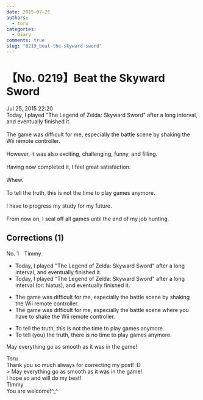 ```yaml
---
date: 2015-07-25
authors:
  - toru
categories:
  - Diary
comments: true
slug: "0219_beat-the-skyward-sword"
---
```


# 【No. 0219】Beat the Skyward Sword
<div class="date">Jul 25, 2015 22:20</div>
<div id="post"><div id="body_show_ori">
Today, I played "The Legend of Zelda: Skyward Sword" after a long interval, and eventually finished it. <br/><br/>The game was difficult for me, especially the battle scene by shaking the Wii remote controller.<br/><br/>However, it was also exciting, challenging, funny, and filling.<br/><br/>Having now completed it, I feel great satisfaction.<br/><br/>Whew.<br/><br/>To tell the truth, this is not the time to play games anymore.<br/><br/>I have to progress my study for my future.<br/><br/>From now on, I seal off all games until the end of my job hunting.
</div></div>

<!-- more -->


## Corrections (1)
<div id="block"><div class="first_name"> No. 1　<span class="just_name">Timmy</span></div><div id="block2">
<ul class="correction_field">
<li class="incorrect">Today, I played "The Legend of Zelda: Skyward Sword" after a long interval, and eventually finished it.</li>
<li class="corrected correct">
Today, I played "The Legend of Zelda: Skyward Sword" after a long interval (or: <span class="f_blue">hiatus</span>), and eventually finished it.
</li>
</ul>
<ul class="correction_field">
<li class="incorrect">The game was difficult for me, especially the battle scene by shaking the Wii remote controller.</li>
<li class="corrected correct">
The game was difficult for me, especially the battle scene <span class="f_blue">where you have to</span> shak<span class="f_blue">e</span> the Wii remote controller.
</li>
</ul>
<ul class="correction_field">
<li class="incorrect">To tell the truth, this is not the time to play games anymore.</li>
<li class="corrected correct">
To tell (<span class="f_blue">you</span>) the truth, th<span class="f_blue">ere</span> is no time to play games anymore.
</li>
</ul>
<p class="comment_small">
 May everything go as smooth as it was in the game!
 <br/>
</p>

</div><div class="name"><span class="just_name">Toru</span><br>
Thank you so much always for correcting my post! :D<br/>&gt; May everything go as smooth as it was in the game!<br/>I hope so and will do my best!
</div>
<div class="name"><span class="just_name">Timmy</span><br>
You are welcome!^_^
</div>
</div>
